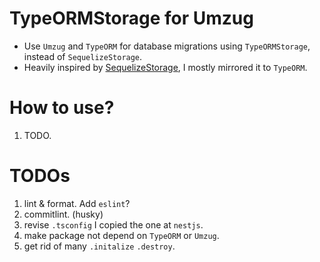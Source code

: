 # TypeORMStorage for Umzug

- Use `Umzug` and `TypeORM` for database migrations using `TypeORMStorage`, instead of `SequelizeStorage`.
- Heavily inspired by [SequelizeStorage](https://github.com/sequelize/umzug/blob/main/src/storage/sequelize.ts), I mostly mirrored it to `TypeORM`.

# How to use?

1. TODO.

# TODOs

1. lint & format. Add `eslint`?
2. commitlint. (husky)
3. revise `.tsconfig` I copied the one at `nestjs`.
4. make package not depend on `TypeORM` or `Umzug`.
5. get rid of many `.initalize` `.destroy`.
